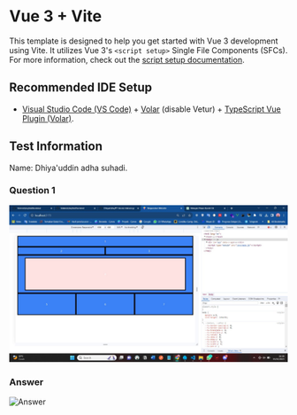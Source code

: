 # Vue 3 + Vite

This template is designed to help you get started with Vue 3 development using Vite. It utilizes Vue 3's `<script setup>` Single File Components (SFCs). For more information, check out the [script setup documentation](https://v3.vuejs.org/api/sfc-script-setup.html#sfc-script-setup).

## Recommended IDE Setup

- [Visual Studio Code (VS Code)](https://code.visualstudio.com/) + [Volar](https://marketplace.visualstudio.com/items?itemName=Vue.volar) (disable Vetur) + [TypeScript Vue Plugin (Volar)](https://marketplace.visualstudio.com/items?itemName=Vue.vscode-typescript-vue-plugin).

## Test Information
Name: Dhiya'uddin adha suhadi.

### Question 1
![Question 1](./assets-tugas/ss-tugas-1.jpg)

### Answer
![Answer](https://drive.google.com/uc?id=1DeLW3CEGk1X2h9byrrtNlDkNIogmoc9E)
